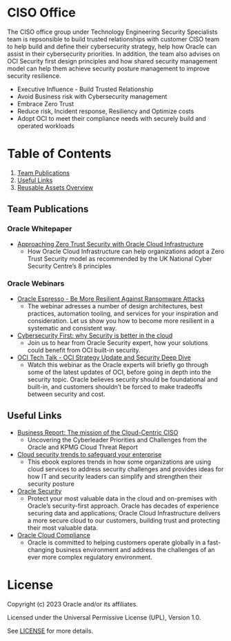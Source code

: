 # CISO Office

The CISO office group under Technology Engineering Security Specialists team is repsonsible to build trusted relationships with customer CISO team to help build and define their cybersecurity strategy, help how Oracle can assist in their cybersecurity priorities. In addition, the team also advises on OCI Security first design principles and how shared security management model can help them achieve security posture management to improve security resilience.  

- Executive Influence - Build Trusted Relationship
- Avoid Business risk with Cybersecurity management
- Embrace Zero Trust
- Reduce risk, Incident response, Resiliency and Optimize costs
- Adopt OCI to meet their compliance needs with securely build and operated workloads


# Table of Contents
 
1. [Team Publications](#team-publications)
2. [Useful Links](#useful-links)
3. [Reusable Assets Overview](#reusable-assets-overview)
 
## Team Publications
 
### Oracle Whitepaper
 
- [Approaching Zero Trust Security with Oracle Cloud Infrastructure](https://www.oracle.com/a/ocom/docs/whitepaper-zero-trust-security-oci.pdf)
    - How Oracle Cloud Infrastructure can help organizations adopt a Zero Trust Security model as recommended by the UK National Cyber Security Centre’s 8 principles
 
### Oracle Webinars

- [Oracle Espresso - Be More Resilient Against Ransomware Attacks](https://go.oracle.com/LP=114881?elqCampaignId=312068#On-Demand-Webinars)
  - The webinar adresses a number of design architectures, best practices, automation tooling, and services for your inspiration and consideration. Let us show you how to become more resilient in a systematic and consistent way.
- [Cybersecurity First: why Security is better in the cloud](https://go.oracle.com/LP=122806?)
   - Join us to hear from Oracle Security expert, how your solutions could benefit from OCI built-in security. 
- [OCI Tech Talk - OCI Strategy Update and Security Deep Dive](https://videohub.oracle.com/media/t/1_s6juw6by)
    - Watch this webinar as the Oracle experts will briefly go through some of the latest updates of OCI, before going in depth into the security topic. Oracle believes security should be foundational and built-in, and customers shouldn’t be forced to make tradeoffs between security and cost.
      
     
## Useful Links
 
- [Business Report: The mission of the Cloud-Centric CISO](https://www.oracle.com/a/ocom/docs/cloud/mission-of-the-cloud-centric-ciso-report.pdf)
    - Uncovering the Cyberleader Priorities and Challenges from the Oracle and KPMG Cloud Threat Report
- [Cloud security trends to safeguard your enterprise](https://www.oracle.com/security/cloud-security/what-is-cloud-security/security-trends/)
    - This ebook explores trends in how some organizations are using cloud services to address security challenges and provides ideas for how IT and security leaders can simplify and strengthen their security posture
- [Oracle Security](https://www.oracle.com/security/)
    - Protect your most valuable data in the cloud and on-premises with Oracle’s security-first approach. Oracle has decades of experience securing data and applications; Oracle Cloud Infrastructure delivers a more secure cloud to our customers, building trust and protecting their most valuable data.
 - [Oracle Cloud Compliance](https://www.oracle.com/corporate/cloud-compliance/)
     - Oracle is committed to helping customers operate globally in a fast-changing business environment and address the challenges of an ever more complex regulatory environment. 
 
# License

Copyright (c) 2023 Oracle and/or its affiliates.

Licensed under the Universal Permissive License (UPL), Version 1.0.

See [LICENSE](https://github.com/oracle-devrel/technology-engineering/blob/folder-structure/LICENSE) for more details.
